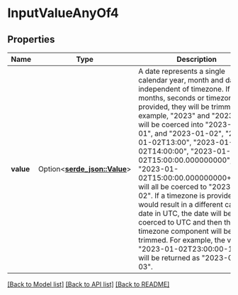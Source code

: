 # InputValueAnyOf4

## Properties

Name | Type | Description | Notes
------------ | ------------- | ------------- | -------------
**value** | Option<[**serde_json::Value**](.md)> | A date represents a single calendar year, month and day, independent of timezone. If hours, months, seconds or timezones are provided, they will be trimmed. For example, \"2023\" and \"2023-01\" will be coerced into \"2023-01-01\", and \"2023-01-02\", \"2023-01-02T13:00\", \"2023-01-02T14:00:00\", \"2023-01-02T15:00:00.000000000\", and \"2023-01-02T15:00:00.000000000+02:00\" will all be coerced to \"2023-01-02\". If a timezone is provided that would result in a different calendar date in UTC, the date will be coerced to UTC and then the timezone component will be trimmed. For example, the value \"2023-01-02T23:00:00-10:00\" will be returned as \"2023-01-03\". | 

[[Back to Model list]](../README.md#documentation-for-models) [[Back to API list]](../README.md#documentation-for-api-endpoints) [[Back to README]](../README.md)


